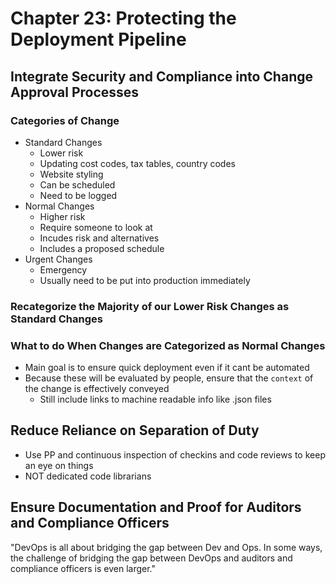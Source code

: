 # Chapter 23: Protecting the Deployment Pipeline

## Integrate Security and Compliance into Change Approval Processes

### Categories of Change

* Standard Changes
  * Lower risk
  * Updating cost codes, tax tables, country codes
  * Website styling
  * Can be scheduled
  * Need to be logged
* Normal Changes
  * Higher risk
  * Require someone to look at
  * Incudes risk and alternatives
  * Includes a proposed schedule
* Urgent Changes
  * Emergency
  * Usually need to be put into production immediately

### Recategorize the Majority of our Lower Risk Changes as Standard Changes

### What to do When Changes are Categorized as Normal Changes

* Main goal is to ensure quick deployment even if it cant be automated
* Because these will be evaluated by people, ensure that the `context` of the change is effectively conveyed
  * Still include links to machine readable info like .json files

## Reduce Reliance on Separation of Duty

* Use PP and continuous inspection of checkins and code reviews to keep an eye on things
* NOT dedicated code librarians

## Ensure Documentation and Proof for Auditors and Compliance Officers

"DevOps is all about bridging the gap between Dev and Ops. In some ways, the challenge of bridging the gap between DevOps and auditors and compliance officers is even larger."
